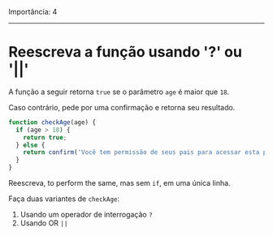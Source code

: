 Importância: 4

---

# Reescreva a função usando '?' ou '||'

A função a seguir retorna `true` se o parâmetro `age` é maior que `18`.

Caso contrário, pede por uma confirmação e retorna seu resultado.

```js
function checkAge(age) {
  if (age > 18) {
    return true;
  } else {
    return confirm('Você tem permissão de seus pais para acessar esta página?');
  }
}
```

Reescreva, to perform the same, mas sem `if`, em uma única linha.

Faça duas variantes de `checkAge`:

1. Usando um operador de interrogação `?`
2. Usando OR `||`
